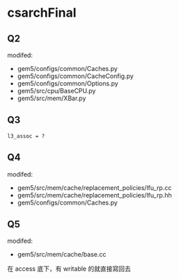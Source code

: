 # csarchFinal

## Q2

modifed:
+ gem5/configs/common/Caches.py
+ gem5/configs/common/CacheConfig.py
+ gem5/configs/common/Options.py
+ gem5/src/cpu/BaseCPU.py
+ gem5/src/mem/XBar.py

## Q3

```
l3_assoc = ?
```

## Q4

modifed:
+ gem5/src/mem/cache/replacement_policies/lfu_rp.cc
+ gem5/src/mem/cache/replacement_policies/lfu_rp.hh
+ gem5/configs/common/Caches.py

## Q5

modifed:
+ gem5/src/mem/cache/base.cc

在 access 底下，有 writable 的就直接寫回去
